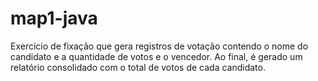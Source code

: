# map1-java
Exercício de fixação que gera registros de votação contendo o nome do candidato e a quantidade de votos e o vencedor. Ao final, é gerado um relatório consolidado com o total de votos de cada candidato.
